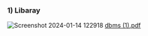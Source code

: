 ### 1) Libaray



![Screenshot 2024-01-14 122918](https://github.com/becodewala-youtube/DBMS-LAB-VTU/assets/83962116/f3e6f934-652e-4c67-90c9-514099b5cb74)
[dbms (1).pdf](https://github.com/becodewala-youtube/DBMS-LAB-VTU/files/14210295/dbms.1.pdf)
